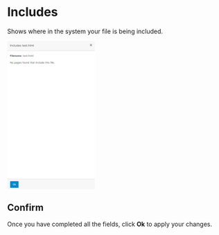 # Includes

Shows where in the system your file is being included.

<img src="../../../../images/includes.png" alt="html files" style="width: 40%; display: block"></a>

## Confirm

Once you have completed all the fields, click **Ok** to apply your changes.